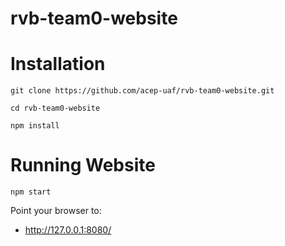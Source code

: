 # rvb-team0-website

# Installation

```
git clone https://github.com/acep-uaf/rvb-team0-website.git
```

```
cd rvb-team0-website
```

```
npm install
```

# Running Website

```
npm start
```

Point your browser to:
- http://127.0.0.1:8080/
